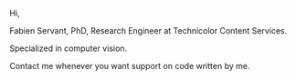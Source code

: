 Hi,

Fabien Servant, PhD, Research Engineer at Technicolor Content Services.

Specialized in computer vision.

Contact me whenever you want support on code written by me.

<!---
servantftechnicolor/servantftechnicolor is a ✨ special ✨ repository because its `README.md` (this file) appears on your GitHub profile.
You can click the Preview link to take a look at your changes.
--->
